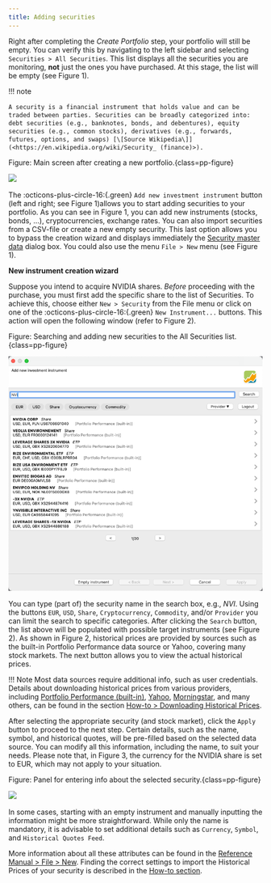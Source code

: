 ```yaml
---
title: Adding securities
---
```

Right after completing the *Create Portfolio* step, your portfolio will still be empty. You can verify this by navigating to the left sidebar and selecting `Securities > All Securities`. This list displays all the securities you are monitoring, **not** just the ones you have purchased. At this stage, the list will be empty (see Figure 1).

!!! note

    A security is a financial instrument that holds value and can be traded between parties. Securities can be broadly categorized into: debt securities (e.g., banknotes, bonds, and debentures), equity securities (e.g., common stocks), derivatives (e.g., forwards, futures, options, and swaps) [\[Source Wikipedia\]](<https://en.wikipedia.org/wiki/Security_ (finance)>).

Figure: Main screen after creating a new portfolio.{class=pp-figure}

![](images/adding-securties-starting-screen.svg)

The :octicons-plus-circle-16:{.green} `Add new investment instrument` button (left and right; see Figure 1)allows you to start adding securities to your portfolio. As you can see in Figure 1, you can add new instruments (stocks, bonds, ...), cryptocurrencies, exchange rates. You can also import securities from a CSV-file or create a new empty security. This last option allows you to bypass the creation wizard and displays immediately the [Security master data](../reference/file/new.md#security-master-data) dialog box.  You could also use the menu `File > New` menu (see Figure 1).

**New instrument creation wizard**

Suppose you intend to acquire NVIDIA shares. *Before* proceeding with the purchase, you must first add the specific share to the list of Securities. To achieve this, choose either `New > Security` from the File menu or click on one of the :octicons-plus-circle-16:{.green} `New Instrument...` buttons. This action will open the following window (refer to Figure 2).

Figure: Searching and adding new securities to the All Securities list.{class=pp-figure}

![](../reference/file/images/mnu-file-new-instrument.png)

You can type (part of) the security name in the search box, e.g., *NVI*. Using the buttons `EUR`, `USD`, `Share`, `Cryptocurrency`, `Commodity`, and/or `Provider` you can limit the search to specific categories. After clicking the `Search` button, the list above will be populated with possible target instruments (see Figure 2). As shown in Figure 2, historical prices are provided by sources such as the built-in Portfolio Performance data source or Yahoo, covering many stock markets. The next button allows you to view the actual historical prices.

!!! Note
    Most data sources require additional info, such as user credentials. Details about downloading historical prices from various providers, including [Portfolio Performance (built-in)](../how-to/downloading-historical-prices/portfolioperformance.md), [Yahoo](../how-to/downloading-historical-prices/yahoo-finance.md), [Morningstar](../how-to/downloading-historical-prices/morningstar.md), and many others, can be found in the section [How-to > Downloading Historical Prices](../how-to/downloading-historical-prices/index.md).

After selecting the appropriate security (and stock market), click the `Apply` button to proceed to the next step. Certain details, such as the name, symbol, and historical quotes, will be pre-filled based on the selected data source. You can modify all this information, including the name, to suit your needs. Please note that, in Figure 3, the currency for the NVIDIA share is set to EUR, which may not apply to your situation.

Figure: Panel for entering info about the selected security.{class=pp-figure}

![](images/adding-securities-additional-info.svg)


In some cases, starting with an empty instrument and manually inputting the information might be more straightforward. While only the name is mandatory, it is advisable to set additional details such as `Currency`, `Symbol`, and `Historical Quotes Feed`.

More information about all these attributes can be found in the [Reference Manual > File > New](../reference/file/new.md). Finding the correct settings to import the Historical Prices of your security is described in the [How-to section](../how-to/downloading-historical-prices/index.md).
